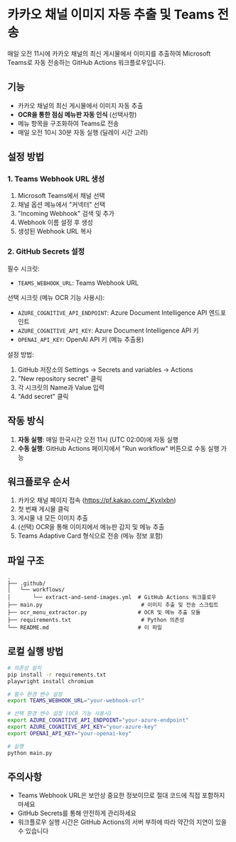 # 카카오 채널 이미지 자동 추출 및 Teams 전송

매일 오전 11시에 카카오 채널의 최신 게시물에서 이미지를 추출하여 Microsoft Teams로 자동 전송하는 GitHub Actions 워크플로우입니다.

## 기능

- 카카오 채널의 최신 게시물에서 이미지 자동 추출
- **OCR을 통한 점심 메뉴판 자동 인식** (선택사항)
- 메뉴 항목을 구조화하여 Teams로 전송
- 매일 오전 10시 30분 자동 실행 (딜레이 시간 고려)

## 설정 방법

### 1. Teams Webhook URL 생성

1. Microsoft Teams에서 채널 선택
2. 채널 옵션 메뉴에서 "커넥터" 선택
3. "Incoming Webhook" 검색 및 추가
4. Webhook 이름 설정 후 생성
5. 생성된 Webhook URL 복사

### 2. GitHub Secrets 설정

필수 시크릿:
- `TEAMS_WEBHOOK_URL`: Teams Webhook URL

선택 시크릿 (메뉴 OCR 기능 사용시):
- `AZURE_COGNITIVE_API_ENDPOINT`: Azure Document Intelligence API 엔드포인트
- `AZURE_COGNITIVE_API_KEY`: Azure Document Intelligence API 키
- `OPENAI_API_KEY`: OpenAI API 키 (메뉴 추출용)

설정 방법:
1. GitHub 저장소의 Settings → Secrets and variables → Actions
2. "New repository secret" 클릭
3. 각 시크릿의 Name과 Value 입력
4. "Add secret" 클릭

## 작동 방식

1. **자동 실행**: 매일 한국시간 오전 11시 (UTC 02:00)에 자동 실행
2. **수동 실행**: GitHub Actions 페이지에서 "Run workflow" 버튼으로 수동 실행 가능

## 워크플로우 순서

1. 카카오 채널 페이지 접속 (https://pf.kakao.com/_Kyxlxbn)
2. 첫 번째 게시물 클릭
3. 게시물 내 모든 이미지 추출
4. (선택) OCR을 통해 이미지에서 메뉴판 감지 및 메뉴 추출
5. Teams Adaptive Card 형식으로 전송 (메뉴 정보 포함)

## 파일 구조

```
.
├── .github/
│   └── workflows/
│       └── extract-and-send-images.yml  # GitHub Actions 워크플로우
├── main.py                               # 이미지 추출 및 전송 스크립트
├── ocr_menu_extractor.py                # OCR 및 메뉴 추출 모듈
├── requirements.txt                      # Python 의존성
└── README.md                            # 이 파일
```

## 로컬 실행 방법

```bash
# 의존성 설치
pip install -r requirements.txt
playwright install chromium

# 필수 환경 변수 설정
export TEAMS_WEBHOOK_URL="your-webhook-url"

# 선택 환경 변수 설정 (OCR 기능 사용시)
export AZURE_COGNITIVE_API_ENDPOINT="your-azure-endpoint"
export AZURE_COGNITIVE_API_KEY="your-azure-key"
export OPENAI_API_KEY="your-openai-key"

# 실행
python main.py
```

## 주의사항

- Teams Webhook URL은 보안상 중요한 정보이므로 절대 코드에 직접 포함하지 마세요
- GitHub Secrets를 통해 안전하게 관리하세요
- 워크플로우 실행 시간은 GitHub Actions의 서버 부하에 따라 약간의 지연이 있을 수 있습니다